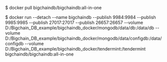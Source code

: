 $ docker pull bigchaindb/bigchaindb:all-in-one

$ docker run --detach --name bigchaindb --publish 9984:9984 --publish 9985:9985 --publish 27017:27017 --publish 26657:26657 --volume D:/Bigchain_DB_example/bigchaindb_docker/mongodb/data/db:/data/db --volume D:/Bigchain_DB_example/bigchaindb_docker/mongodb/data/configdb:/data/configdb --volume D:/Bigchain_DB_example/bigchaindb_docker/tendermint:/tendermint bigchaindb/bigchaindb:all-in-one